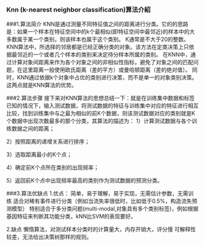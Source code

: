 ### Knn (k-nearest neighbor classification)算法介紹

###1.算法简介
KNN是通过测量不同特征值之间的距离进行分类。它的的思路是：如果一个样本在特征空间中的k个最相似(即特征空间中最邻近)的样本中的大多数属于某一个类别，则该样本也属于这个类别。
K通常是不大于20的整数。KNN算法中，所选择的邻居都是已经正确分类的对象。该方法在定类决策上只依据最邻近的一个或者几个样本的类别来决定待分样本所属的类别。
在KNN中，通过计算对象间距离来作为各个对象之间的非相似性指标，避免了对象之间的匹配问题，在这里距离一般使用欧氏距离（差的平方）或曼哈顿距离（差的绝对值）。
同时，KNN通过依据k个对象中占优的类别进行决策，而不是单一的对象类别决策。这两点就是KNN算法的优势。

###2.算法步骤
接下来对KNN算法的思想总结一下：就是在训练集中数据和标签已知的情况下，输入测试数据，将测试数据的特征与训练集中对应的特征进行相互比较，找到训练集中与之最为相似的前K个数据，则该测试数据对应的类别就是K个数据中出现次数最多的那个分类，其算法的描述为：
1）计算测试数据与各个训练数据之间的距离；

2）按照距离的递增关系进行排序；

3）选取距离最小的K个点；

4）确定前K个点所在类别的出现频率；

5）返回前K个点中出现频率最高的类别作为测试数据的预测分类。

###3.算法优缺点
1.优点：
简单，易于理解，易于实现，无需估计参数，无需训练
适合对稀有事件进行分类（例如当流失率很低时，比如低于0.5%，构造流失预测模型）
特别适合于多分类问题(multi-modal,对象具有多个类别标签)，例如根据基因特征来判断其功能分类，kNN比SVM的表现要好。

2.缺点
懒惰算法，对测试样本分类时的计算量大，内存开销大，评分慢
可解释性较差，无法给出决策树那样的规则。
